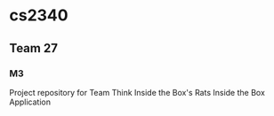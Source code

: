 # cs2340
## Team 27
### M3

Project repository for Team Think Inside the Box's Rats Inside the Box Application
